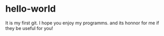 # hello-world
It is my first git.
I hope you enjoy my programms.
and its honnor for me if they be useful for you!
